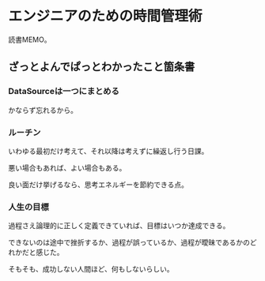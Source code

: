 # エンジニアのための時間管理術

読書MEMO。

## ざっとよんでぱっとわかったこと箇条書

### DataSourceは一つにまとめる

かならず忘れるから。

### ルーチン

いわゆる最初だけ考えて、それ以降は考えずに繰返し行う日課。

悪い場合もあれば、よい場合もある。

良い面だけ挙げるなら、思考エネルギーを節約できる点。

### 人生の目標

過程さえ論理的に正しく定義できていれば、目標はいつか達成できる。

できないのは途中で挫折するか、過程が誤っているか、過程が曖昧であるかのどれかだと感じた。

そもそも、成功しない人間ほど、何もしないらしい。
